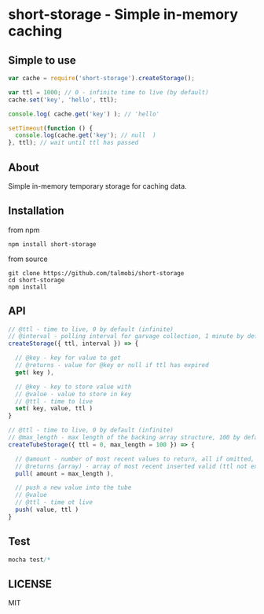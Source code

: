 # short-storage - Simple in-memory caching

## Simple to use

```javascript
var cache = require('short-storage').createStorage();

var ttl = 1000; // 0 - infinite time to live (by default)
cache.set('key', 'hello', ttl);

console.log( cache.get('key') ); // 'hello'

setTimeout(function () {
  console.log(cache.get('key'); // null  )
}, ttl); // wait until ttl has passed
```

## About
Simple in-memory temporary storage for caching data.

## Installation
from npm
```
npm install short-storage
```

from source
```
git clone https://github.com/talmobi/short-storage
cd short-storage
npm install
```

## API

```javascript
// @ttl - time to live, 0 by default (infinite)
// @interval - polling interval for garvage collection, 1 minute by default
createStorage({ ttl, interval }) => {

  // @key - key for value to get
  // @returns - value for @key or null if ttl has expired
  get( key ),

  // @key - key to store value with
  // @value - value to store in key
  // @ttl - time to live
  set( key, value, ttl )
}

// @ttl - time to live, 0 by default (infinite)
// @max_length - max length of the backing array structure, 100 by default
createTubeStorage({ ttl = 0, max_length = 100 }) => {

  // @amount - number of most recent values to return, all if omitted, capped at @max_length
  // @returns {array) - array of most recent inserted valid (ttl not expired) values
  pull( amount = max_length ), 

  // push a new value into the tube
  // @value
  // @ttl - time ot live
  push( value, ttl )
}
```

## Test
```javascript
mocha test/*
```

## LICENSE
MIT
